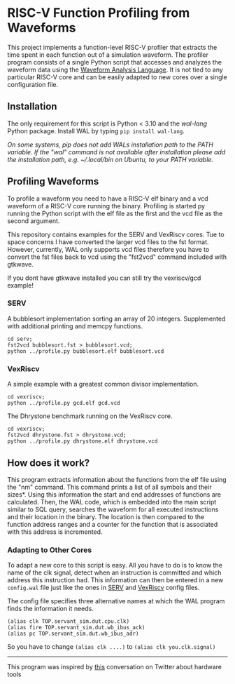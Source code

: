 # RISC-V Function Profiling from Waveforms

This project implements a function-level RISC-V profiler that extracts the time spent in each function out of a simulation waveform.
The profiler program consists of a single Python script that accesses and analyzes the waveform data using the [Waveform Analysis Language](https://github.com/ics-jku/wal). It is not tied to any particular RISC-V core and can be easily adapted to new cores over a single configuration file.


## Installation
The only requirement for this script is Python < 3.10 and the *wal-lang* Python package.
Install WAL by typing `pip install wal-lang`.

_On some systems, pip does not add WALs installation path to the PATH variable. If the "wal" command is not available after installation please add the installation path, e.g. ~/.local/bin on Ubuntu, to your PATH variable._

## Profiling Waveforms
To profile a waveform you need to have a RISC-V elf binary and a vcd waveform of a RISC-V core running the binary.
Profiling is started py running the Python script with the elf file as the first and the vcd file as the second argument.

This repository contains examples for the SERV and VexRiscv cores.
Tue to space concerns I have converted the larger vcd files to the fst format. However, currently, WAL only supports vcd files therefore you have to 
convert the fst files back to vcd using the "fst2vcd" command included with gtkwave. 

If you dont have gtkwave installed you can still try the vexriscv/gcd example!

### SERV
A bubblesort implementation sorting an array of 20 integers. Supplemented with additional printing and memcpy functions.
```
cd serv;
fst2vcd bubblesort.fst > bubblesort.vcd;
python ../profile.py bubblesort.elf bubblesort.vcd
```

### VexRiscv
A simple example with a greatest common divisor implementation.
```
cd vexriscv;
python ../profile.py gcd.elf gcd.vcd
```

The Dhrystone benchmark running on the VexRiscv core.
```
cd vexriscv;
fst2vcd dhrystone.fst > dhrystone.vcd;
python ../profile.py dhrystone.elf dhrystone.vcd
```

## How does it work?
This program extracts information about the functions from the elf file using the "nm" command. This command prints a list of all symbols and their sizes*.
Using this information the start and end addresses of functions are calculated. Then, the WAL code, which is embedded into the main script similar to SQL query, searches the waveform for all executed instructions and their location in the binary. The location is then compared to the function address ranges and a counter for the function that is associated with this address is incremented.

### Adapting to Other Cores
To adapt a new core to this script is easy. All you have to do is to know the name of the clk signal, detect when an instruction is committed and which address this instruction had.
This information can then be entered in a new `config.wal` file just like the ones in [SERV](https://github.com/LucasKl/riscv-function-profiling/blob/main/serv/config.wal) and [VexRiscv](https://github.com/LucasKl/riscv-function-profiling/blob/main/vexriscv/config.wal) config files.

The config file specifies three alternative names at which the WAL program finds the information it needs.

```
(alias clk TOP.servant_sim.dut.cpu.clk)
(alias fire TOP.servant_sim.dut.wb_ibus_ack)
(alias pc TOP.servant_sim.dut.wb_ibus_adr)
```

So you have to change `(alias clk ....)` to `(alias clk you.clk.signal)`

---

This program was inspired by [this](https://twitter.com/OlofKindgren/status/1495845664999325704) conversation on Twitter about hardware tools
